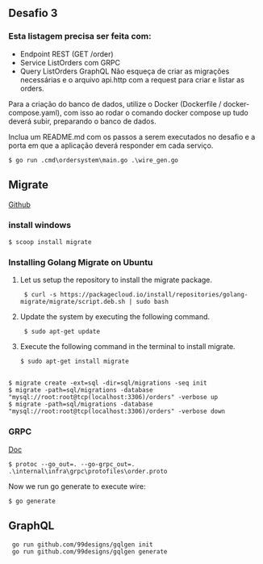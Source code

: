 ## Desafio 3
### Esta listagem precisa ser feita com:
- Endpoint REST (GET /order)
- Service ListOrders com GRPC
- Query ListOrders GraphQL
  Não esqueça de criar as migrações necessárias e o arquivo api.http com a request para criar e listar as orders.

Para a criação do banco de dados, utilize o Docker (Dockerfile / docker-compose.yaml), com isso ao rodar o comando docker compose up tudo deverá subir, preparando o banco de dados.

Inclua um README.md com os passos a serem executados no desafio e a porta em que a aplicação deverá responder em cada serviço.


    $ go run .cmd\ordersystem\main.go .\wire_gen.go



## Migrate
[Github](https://github.com/golang-migrate/migrate?tab=readme-ov-file#cli-usage)

### install windows
    $ scoop install migrate

### Installing Golang Migrate on Ubuntu

1. Let us setup the repository to install the migrate package.

        $ curl -s https://packagecloud.io/install/repositories/golang-migrate/migrate/script.deb.sh | sudo bash
2. Update the system by executing the following command.

        $ sudo apt-get update
3. Execute the following command in the terminal to install migrate.

       $ sudo apt-get install migrate


##
    $ migrate create -ext=sql -dir=sql/migrations -seq init
    $ migrate -path=sql/migrations -database "mysql://root:root@tcp(localhost:3306)/orders" -verbose up
    $ migrate -path=sql/migrations -database "mysql://root:root@tcp(localhost:3306)/orders" -verbose down


### GRPC

[Doc](https://grpc.io/docs/languages/go/quickstart/)

    $ protoc --go_out=. --go-grpc_out=. .\internal\infra\grpc\protofiles\order.proto

Now we run go generate to execute wire:

    $ go generate


## GraphQL

     go run github.com/99designs/gqlgen init
     go run github.com/99designs/gqlgen generate
